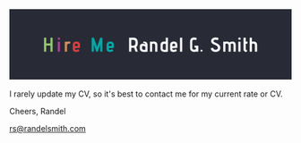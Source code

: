 <a href="https://github.com/RGSSoftware/HireMe">
  <img src="https://github.com/RGSSoftware/HireMe/blob/master/HireMeBanner.png" >
</a>

I rarely update my CV, so it's best to contact me for my current rate or CV.

Cheers,
Randel


rs@randelsmith.com
